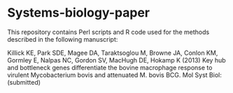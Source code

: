 Systems-biology-paper
=====================

This repository contains Perl scripts and R code used for the methods described in the following manuscript:

Killick KE, Park SDE, Magee DA, Taraktsoglou M, Browne JA, Conlon KM, Gormley E, Nalpas NC, Gordon SV, MacHugh DE, Hokamp K (2013) Key hub and bottleneck genes differentiate the bovine macrophage response to virulent Mycobacterium bovis and attenuated M. bovis BCG. Mol Syst Biol: (submitted)

